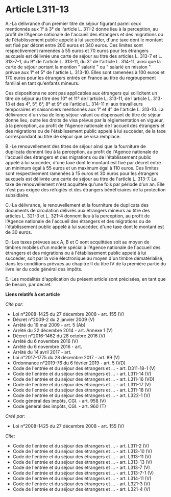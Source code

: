 # Article L311-13

A.-La délivrance d'un premier titre de séjour figurant parmi ceux mentionnés aux 1° à 3° de l'article L. 311-2 donne lieu à
la perception, au profit de l'Agence nationale de l'accueil des étrangers et des migrations ou de l'établissement public
appelé à lui succéder, d'une taxe dont le montant est fixé par décret entre 200 euros et 340 euros. Ces limites sont
respectivement ramenées à 55 euros et 70 euros pour les étrangers auxquels est délivrée une carte de séjour au titre des
articles L. 313-7 et L. 313-7-1, du 9° de l'article L. 313-11, du 3° de l'article L. 314-11, ainsi que la carte de séjour
portant la mention " salarié " ou " salarié en mission " prévue aux 1° et 5° de l'article L. 313-10. Elles sont ramenées à
100 euros et 170 euros pour les étrangers entrés en France au titre du regroupement familial en tant qu'enfants mineurs. 

Ces dispositions ne sont pas applicables aux étrangers qui sollicitent un titre de séjour au titre des 10° et 11° de
l'article L. 313-11, de l'article L. 313-13 et des 4°, 5°, 6°, 8° et 9° de l'article L. 314-11 ni aux travailleurs
temporaires et saisonniers mentionnés aux 1° et 4° de l'article L. 313-10. La délivrance d'un visa de long séjour valant ou
dispensant de titre de séjour donne lieu, outre les droits de visa prévus par la réglementation en vigueur, à la perception,
au profit de l'Agence nationale de l'accueil des étrangers et des migrations ou de l'établissement public appelé à lui
succéder, de la taxe correspondant au titre de séjour que ce visa remplace.

B.-Le renouvellement des titres de séjour ainsi que la fourniture de duplicata donnent lieu à la perception, au profit de
l'Agence nationale de l'accueil des étrangers et des migrations ou de l'établissement public appelé à lui succéder, d'une
taxe dont le montant est fixé par décret entre un minimum égal à 55 euros et un maximum égal à 110 euros. Ces limites sont
respectivement ramenées à 15 euros et 30 euros pour les étrangers auxquels est délivrée une carte de séjour au titre de
l'article L. 313-7. La taxe de renouvellement n'est acquittée qu'une fois par période d'un an. Elle n'est pas exigée des
réfugiés et des étrangers bénéficiaires de la protection subsidiaire.

C.-La délivrance, le renouvellement et la fourniture de duplicata des documents de circulation délivrés aux étrangers mineurs
au titre des articles L. 321-3 et L. 321-4 donnent lieu à la perception, au profit de l'Agence nationale de l'accueil des
étrangers et des migrations ou de l'établissement public appelé à lui succéder, d'une taxe dont le montant est de 30 euros.

D.-Les taxes prévues aux A, B et C sont acquittées soit au moyen de timbres mobiles d'un modèle spécial à l'Agence nationale
de l'accueil des étrangers et des migrations ou à l'établissement public appelé à lui succéder, soit par la voie électronique
au moyen d'un timbre dématérialisé, dans les conditions prévues au chapitre II du titre IV de la première partie du livre Ier
du code général des impôts.

E.-Les modalités d'application du présent article sont précisées, en tant que de besoin, par décret.

**Liens relatifs à cet article**

_Cité par_:

  - Loi n°2008-1425 du 27 décembre 2008 - art. 155 (V)
  - Décret n°2009-2 du 2 janvier 2009 (V)
  - Arrêté du 19 mai 2009 - art. 5 (Ab)
  - Arrêté du 22 décembre 2014 - art. Annexe 1 (V)
  - Décret n°2016-1462 du 28 octobre 2016 (V)
  - Arrêté du 6 novembre 2016 (V)
  - Arrêté du 6 novembre 2016 - art.
  - Arrêté du 14 avril 2017 - art.
  - Loi n°2017-1775 du 28 décembre 2017 - art. 89 (V)
  - Ordonnance n°2019-76 du 6 février 2019 - art. 5 (VD)
  - Code de l'entrée et du séjour des étrangers et ... - art. D311-18-1 (V)
  - Code de l'entrée et du séjour des étrangers et ... - art. L311-14 (V)
  - Code de l'entrée et du séjour des étrangers et ... - art. L311-16 (VD)
  - Code de l'entrée et du séjour des étrangers et ... - art. L311-17 (V)
  - Code de l'entrée et du séjour des étrangers et ... - art. L311-18 (V)
  - Code de l'entrée et du séjour des étrangers et ... - art. L322-1 (V)
  - Code général des impôts, CGI. - art. 958 (V)
  - Code général des impôts, CGI. - art. 960 (T)

_Créé par_:

  - Loi n°2008-1425 du 27 décembre 2008 - art. 155 (V)

_Cite_:

  - Code de l'entrée et du séjour des étrangers et ... - art. L311-2 (V)
  - Code de l'entrée et du séjour des étrangers et ... - art. L313-10 (V)
  - Code de l'entrée et du séjour des étrangers et ... - art. L313-11 (V)
  - Code de l'entrée et du séjour des étrangers et ... - art. L313-13 (V)
  - Code de l'entrée et du séjour des étrangers et ... - art. L313-7 (V)
  - Code de l'entrée et du séjour des étrangers et ... - art. L313-7-1 (V)
  - Code de l'entrée et du séjour des étrangers et ... - art. L314-11 (V)
  - Code de l'entrée et du séjour des étrangers et ... - art. L321-3 (V)
  - Code de l'entrée et du séjour des étrangers et ... - art. L321-4 (V)
